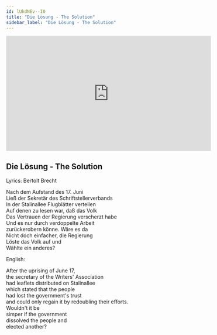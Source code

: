 ```yaml
---
id: lUkdNEv--I0
title: "Die Lösung - The Solution"
sidebar_label: "Die Lösung - The Solution"
---
```


<div class="video-float-container">
  <iframe
    width="560"
    height="315"
    src="https://www.youtube.com/embed/lUkdNEv--I0"
    title="YouTube video player"
    frameborder="0"
    allow="accelerometer; autoplay; clipboard-write; encrypted-media; gyroscope; picture-in-picture; web-share"
    referrerpolicy="strict-origin-when-cross-origin"
    allowfullscreen
  ></iframe>
</div>

## Die Lösung - The Solution

Lyrics: Bertolt Brecht

Nach dem Aufstand des 17. Juni  
Ließ der Sekretär des Schriftstellerverbands  
In der Stalinallee Flugblätter verteilen  
Auf denen zu lesen war, daß das Volk  
Das Vertrauen der Regierung verscherzt habe  
Und es nur durch verdoppelte Arbeit  
zurückerobern könne. Wäre es da  
Nicht doch einfacher, die Regierung  
Löste das Volk auf und  
Wählte ein anderes?

English:

After the uprising of June 17,  
the secretary of the Writers' Association  
had leaflets distributed on Stalinallee  
which stated that the people  
had lost the government's trust  
and could only regain it by redoubling their efforts.  
Wouldn't it be  
simper if the government  
dissolved the people and  
elected another?
